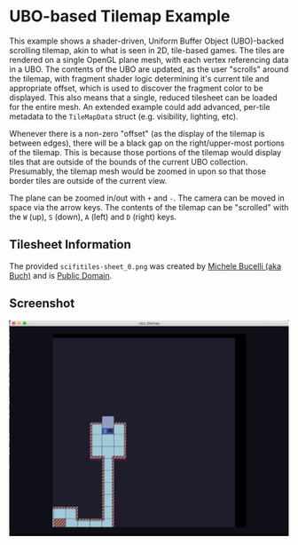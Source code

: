 <!--
    Copyright 2015 The Gfx-rs Developers.

    Licensed under the Apache License, Version 2.0 (the "License");
    you may not use this file except in compliance with the License.
    You may obtain a copy of the License at

        http://www.apache.org/licenses/LICENSE-2.0

    Unless required by applicable law or agreed to in writing, software
    distributed under the License is distributed on an "AS IS" BASIS,
    WITHOUT WARRANTIES OR CONDITIONS OF ANY KIND, either express or implied.
    See the License for the specific language governing permissions and
    limitations under the License.
-->

# UBO-based Tilemap Example

This example shows a shader-driven, Uniform Buffer Object (UBO)-backed scrolling tilemap, akin to what is seen in 2D, tile-based games. The tiles are rendered on a single OpenGL plane mesh, with each vertex referencing data in a UBO. The contents of the UBO are updated, as the user "scrolls" around the tilemap, with fragment shader logic determining it's current tile and appropriate offset, which is used to discover the fragment color to be displayed. This also means that a single, reduced tilesheet can be loaded for the entire mesh. An extended example could add advanced, per-tile metadata to the `TileMapData` struct (e.g. visibility, lighting, etc).

Whenever there is a non-zero "offset" (as the display of the tilemap is between edges), there will be a black gap on the right/upper-most portions of the tilemap. This is because those portions of the tilemap would display tiles that are outside of the bounds of the current UBO collection. Presumably, the tilemap mesh would be zoomed in upon so that those border tiles are outside of the current view.

The plane can be zoomed in/out with `+` and `-`. The camera can be moved in space via the arrow keys. The contents of the tilemap can be "scrolled" with the `W` (up), `S` (down), `A` (left) and `D` (right) keys.

## Tilesheet Information

The provided `scifitiles-sheet_0.png` was created by [Michele Bucelli (aka Buch)](https://www.patreon.com/buch?ty=h) and is [Public Domain](http://opengameart.org/content/sci-fi-interior-tiles).

## Screenshot

![UBO TileMap Example](screenshot.png)
